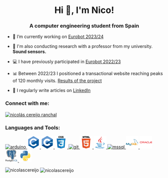 <h1 align="center">Hi 👋, I'm Nico!</h1>
<h3 align="center">A computer engineering student from Spain</h3>

- 🔭 I’m currently working on [Eurobot 2023/24](https://github.com/Yggdrasil-Robotics)

- 🧪 I'm also conducting research with a professor from my university. **Sound sensors.**

- 💻 I have previously participated in [Eurobot 2022/23](https://www.linkedin.com/pulse/eurobot-2023-mi-paso-por-uahr-krakens-nicol%2525C3%2525A1s-cereijo-ranchal%3FtrackingId=9QFixQ%252FFQx2yZHJp3oS1Hg%253D%253D/?trackingId=9QFixQ%2FFQx2yZHJp3oS1Hg%3D%3D)

- 📊 Between 2022/23 I positioned a transactional website reaching peaks of 120 monthly visits. [Results of the project](https://www.linkedin.com/pulse/seo-es-f%2525C3%2525A1cil-posicionar-una-web-nicol%2525C3%2525A1s-cereijo-ranchal%3FtrackingId=4DkH9dB9RPqYWK1iUyvgyw%253D%253D/?trackingId=4DkH9dB9RPqYWK1iUyvgyw%3D%3D)

- 📝 I regularly write articles on [LinkedIn](https://es.linkedin.com/in/nicol%C3%A1s-cereijo-ranchal-1a28a5235)

<h3 align="left">Connect with me:</h3>
<p align="left">
<a href="https://linkedin.com/in/nicolás cereijo ranchal" target="blank"><img align="center" src="https://raw.githubusercontent.com/rahuldkjain/github-profile-readme-generator/master/src/images/icons/Social/linked-in-alt.svg" alt="nicolás cereijo ranchal" height="30" width="40" /></a>
</p>

<h3 align="left">Languages and Tools:</h3>
<p align="left"> <a href="https://www.arduino.cc/" target="_blank" rel="noreferrer"> <img src="https://cdn.worldvectorlogo.com/logos/arduino-1.svg" alt="arduino" width="40" height="40"/> </a> <a href="https://www.cprogramming.com/" target="_blank" rel="noreferrer"> <img src="https://raw.githubusercontent.com/devicons/devicon/master/icons/c/c-original.svg" alt="c" width="40" height="40"/> </a> <a href="https://www.w3schools.com/cpp/" target="_blank" rel="noreferrer"> <img src="https://raw.githubusercontent.com/devicons/devicon/master/icons/cplusplus/cplusplus-original.svg" alt="cplusplus" width="40" height="40"/> </a> <a href="https://www.w3schools.com/css/" target="_blank" rel="noreferrer"> <img src="https://raw.githubusercontent.com/devicons/devicon/master/icons/css3/css3-original-wordmark.svg" alt="css3" width="40" height="40"/> </a> <a href="https://git-scm.com/" target="_blank" rel="noreferrer"> <img src="https://www.vectorlogo.zone/logos/git-scm/git-scm-icon.svg" alt="git" width="40" height="40"/> </a> <a href="https://www.w3.org/html/" target="_blank" rel="noreferrer"> <img src="https://raw.githubusercontent.com/devicons/devicon/master/icons/html5/html5-original-wordmark.svg" alt="html5" width="40" height="40"/> </a> <a href="https://www.java.com" target="_blank" rel="noreferrer"> <img src="https://raw.githubusercontent.com/devicons/devicon/master/icons/java/java-original.svg" alt="java" width="40" height="40"/> </a> <a href="https://www.microsoft.com/en-us/sql-server" target="_blank" rel="noreferrer"> <img src="https://www.svgrepo.com/show/303229/microsoft-sql-server-logo.svg" alt="mssql" width="40" height="40"/> </a> <a href="https://www.mysql.com/" target="_blank" rel="noreferrer"> <img src="https://raw.githubusercontent.com/devicons/devicon/master/icons/mysql/mysql-original-wordmark.svg" alt="mysql" width="40" height="40"/> </a> <a href="https://www.oracle.com/" target="_blank" rel="noreferrer"> <img src="https://raw.githubusercontent.com/devicons/devicon/master/icons/oracle/oracle-original.svg" alt="oracle" width="40" height="40"/> </a> <a href="https://www.postgresql.org" target="_blank" rel="noreferrer"> <img src="https://raw.githubusercontent.com/devicons/devicon/master/icons/postgresql/postgresql-original-wordmark.svg" alt="postgresql" width="40" height="40"/> </a> <a href="https://www.python.org" target="_blank" rel="noreferrer"> <img src="https://raw.githubusercontent.com/devicons/devicon/master/icons/python/python-original.svg" alt="python" width="40" height="40"/> </a> </p>

<p><img align="left" src="https://github-readme-stats.vercel.app/api/top-langs?username=nicolascereijo&show_icons=true&locale=en&layout=compact" alt="nicolascereijo" /></p>

<p>&nbsp;<img align="center" src="https://github-readme-stats.vercel.app/api?username=nicolascereijo&show_icons=true&locale=en" alt="nicolascereijo" /></p>

